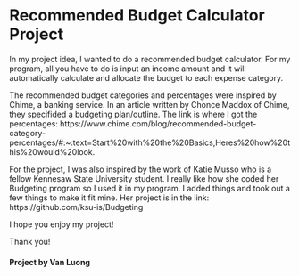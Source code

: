 <h1>Recommended Budget Calculator Project</h1>

<p>In my project idea, I wanted to do a recommended budget calculator. For my program, all you have to do is input an income amount and it will automatically calculate and allocate the budget to each expense category.</p> 

<p>The recommended budget categories and percentages were inspired by Chime, a banking service. In an article written by Chonce Maddox of Chime, they specifided a budgeting plan/outline. The link is where I got the percentages:
https://www.chime.com/blog/recommended-budget-category-percentages/#:~:text=Start%20with%20the%20Basics,Heres%20how%20this%20would%20look.</p> 

<p>For the project, I was also inspired by the work of Katie Musso who is a fellow Kennesaw State University student. I really like how she coded her Budgeting program so I used it in my program. I added things and took out a few things to make it fit mine. Her project is in the link:
https://github.com/ksu-is/Budgeting</p> 

<p>I hope you enjoy my project!</p> 

<p>Thank you!</p> 

<h4>Project by Van Luong</h4>
